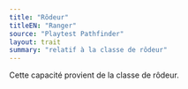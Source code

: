 ```yaml
---
title: "Rôdeur"
titleEN: "Ranger"
source: "Playtest Pathfinder"
layout: trait
summary: "relatif à la classe de rôdeur"
---
```

Cette capacité provient de la classe de rôdeur.
